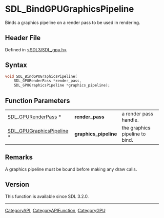 # SDL_BindGPUGraphicsPipeline

Binds a graphics pipeline on a render pass to be used in rendering.

## Header File

Defined in [<SDL3/SDL_gpu.h>](https://github.com/libsdl-org/SDL/blob/main/include/SDL3/SDL_gpu.h)

## Syntax

```c
void SDL_BindGPUGraphicsPipeline(
    SDL_GPURenderPass *render_pass,
    SDL_GPUGraphicsPipeline *graphics_pipeline);
```

## Function Parameters

|                                                      |                       |                                |
| ---------------------------------------------------- | --------------------- | ------------------------------ |
| [SDL_GPURenderPass](SDL_GPURenderPass) *             | **render_pass**       | a render pass handle.          |
| [SDL_GPUGraphicsPipeline](SDL_GPUGraphicsPipeline) * | **graphics_pipeline** | the graphics pipeline to bind. |

## Remarks

A graphics pipeline must be bound before making any draw calls.

## Version

This function is available since SDL 3.2.0.





----
[CategoryAPI](CategoryAPI), [CategoryAPIFunction](CategoryAPIFunction), [CategoryGPU](CategoryGPU)

